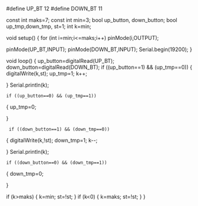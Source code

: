 #define UP_BT 12
#define DOWN_BT 11

const int maks=7;
const int min=3;
bool up_button, down_button;
bool up_tmp,down_tmp, st=1;
int k=min;


void setup()
{
  for (int i=min;i<=maks;i++)
 pinMode(i,OUTPUT);
 
  pinMode(UP_BT,INPUT);
  pinMode(DOWN_BT,INPUT);
  Serial.begin(19200);
}

  void loop()
{
 up_button=digitalRead(UP_BT);
 down_button=digitalRead(DOWN_BT);
 if ((up_button==1) && (up_tmp==0))
 {
     digitalWrite(k,st);
       up_tmp=1;
       k++;
       
 }
  Serial.println(k);
   
    if ((up_button==0) && (up_tmp==1))
 {
      up_tmp=0;
         
 }
   
     if ((down_button==1) && (down_tmp==0))
 {
     digitalWrite(k,!st);
       down_tmp=1;
       k--;
       
 }
  Serial.println(k);
   
    if ((down_button==0) && (down_tmp==1))
 {
      down_tmp=0;
         
 }
   
   
 if (k>maks)
 {    k=min;
      st=!st;
 }
     if (k<0)
 {    k=maks;
      st=!st;
 }
}
